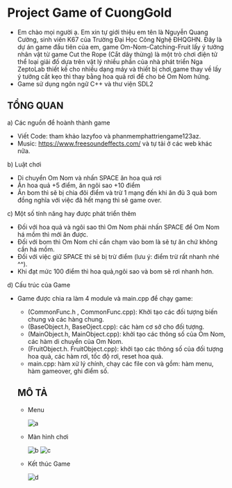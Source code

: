 # Project Game of CuongGold
- Em chào mọi người ạ. Em xin tự giới thiệu em tên là Nguyễn Quang Cường, sinh viên K67 của Trường Đại Học Công Nghệ ĐHQGHN. Đây là dự án game đầu tiên của em, game Om-Nom-Catching-Fruit lấy ý tưởng nhân vật từ game Cut the Rope (Cắt dây thừng) là một trò chơi điện tử thể loại giải đố dựa trên vật lý nhiều phần của nhà phát triển Nga ZeptoLab thiết kế cho nhiều dạng máy và thiết bị chơi,game thay về lấy ý tưởng cắt kẹo thì thay bằng hoa quả rơi để cho bé Om Nom hứng. 
- Game sử dụng ngôn ngữ C++ và thư viện SDL2
## TỔNG QUAN
a) Các nguồn để hoành thành game 
- Viết Code: tham khảo lazyfoo và phanmemphattriengame123az.
- Music: https://www.freesoundeffects.com/ và tự tải ở các web khác nữa.

b) Luật chơi
- Di chuyển Om Nom và nhấn SPACE ăn hoa quả rơi
- Ăn hoa quả +5 điểm, ăn ngôi sao +10 điểm
- Ăn bom thì sẽ bị chia đôi điểm và trừ 1 mạng đến khi ăn đủ 3 quả bom đồng nghĩa với việc đã hết mạng thì sẽ game over.

c) Một số tính năng hay được phát triển thêm
- Đối với hoa quả và ngôi sao thì Om Nom phải nhấn SPACE để Om Nom há mồm thì mới ăn được.
- Đối với bom thì Om Nom chỉ cần chạm vào bom là sẽ tự ăn chứ không cần há mồm.
- Đối với việc giữ SPACE thì sẽ bị trừ điểm (lưu ý: điểm trừ rất nhanh nhé ^^).
- Khi đạt mức 100 điểm thì hoa quả,ngôi sao và bom sẽ rơi nhanh hơn.

d) Cấu trúc của Game
- Game được chia ra làm 4 module và main.cpp để chạy game:
  - (CommonFunc.h , CommonFunc.cpp): Khởi tạo các đối tượng biến chung và các hàng chung.
  - (BaseObject.h, BaseOject.cpp): các hàm cơ sở cho đối tượng.
  - (MainObject.h, MainObject.cpp): khởi tạo các thông số của Om Nom, các hàm di chuyển của Om Nom.
  - (FruitObject.h. FruitObject.cpp): khởi tạo các thông số của đối tượng hoa quả, các hàm rơi, tốc độ rơi, reset hoa quả.
  - main.cpp: hàm xử lý chính, chạy các file con và gồm: hàm menu, hàm gameover, ghi điểm số.
  
  ## MÔ TẢ 
  - Menu
  
    ![a](https://user-images.githubusercontent.com/124696095/235312880-665249dc-6b08-4a7b-add4-232b0082c1ac.png)
    
  - Màn hình chơi
    
    
    ![b](https://user-images.githubusercontent.com/124696095/235313169-d7e3777b-b203-4b04-9f61-06fd6ec03b12.png) ![c](https://user-images.githubusercontent.com/124696095/235313177-b6c40ad3-a47a-44fc-b7b0-0da11ad97c54.png)
    
  - Kết thúc Game
    
    
    ![d](https://user-images.githubusercontent.com/124696095/235313232-d784d249-2da2-4ed9-804d-3c96b280a2fc.png)



  
